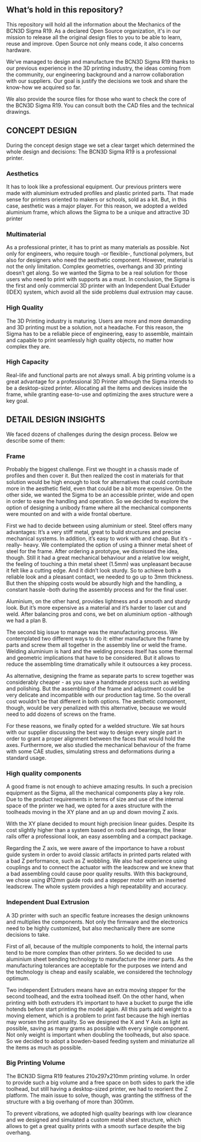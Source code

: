 ## What’s hold in this repository?
This repository will hold all the information about the Mechanics of the BCN3D Sigma R19.
As a declared Open Source organization, it's in our mission to release all the original design files to you to be able to learn, reuse and improve. Open Source not only means code, it also concerns hardware.

We’ve managed to design and manufacture the BCN3D Sigma R19 thanks to our previous experience in the 3D printing industry, the ideas coming from the community, our engineering background and a narrow collaboration with our suppliers. Our goal is justify the decisions we took and share the know-how we acquired so far.

We also provide the source files for those who want to check the core of the BCN3D Sigma R19. You can consult both the CAD files and the technical drawings.

## CONCEPT DESIGN
During the concept design stage we set a clear target which determined the whole design and decisions: The BCN3D Sigma R19 is a professional printer.

### Aesthetics
It has to look  like a professional equipment. Our previous printers were made with aluminium extruded profiles and plastic printed parts. That made sense for printers oriented to makers or schools, sold as a kit. But, in this case, aesthetic was a major player. For this reason, we adopted a welded aluminium frame, which allows the Sigma to be a unique and attractive 3D printer

### Multimaterial
As a professional printer, it has to print as many materials as possible. Not only for engineers, who require tough -or flexible-, functional polymers, but also for designers who need the aesthetic component. However, material is not the only limitation. Complex geometries, overhangs and 3D printing doesn’t get along. So we wanted the Sigma to be a real solution for those users who need to print with supports as a must. In conclusion, the Sigma is the first and only commercial 3D printer with an Independent Dual Extuder (IDEX) system, which avoid all the side problems dual extrusion may cause.

### High Quality
The 3D Printing industry is maturing. Users are more and more demanding and 3D printing must be a solution, not a headache. For this reason, the Sigma has to be a reliable piece of engineering, easy to assemble, maintain and capable to print seamlessly high quality objects, no matter how complex they are.

### High Capacity
Real-life and functional parts are not always small. A big printing volume is a great advantage for a professional 3D Printer although the Sigma intends to be a desktop-sized printer. Allocating all the items and devices inside the frame, while granting ease-to-use and optimizing the axes structure were a key goal.

## DETAIL DESIGN INSIGHTS

We faced dozens of challenges during the design process. Below we describe some of them:

### Frame
Probably the biggest challenge. First we thought in a chassis made of profiles and then cover it. But then realized the cost in materials for that solution would be high enough to look for alternatives that could contribute more in the aesthetic field, even that could be a bit more expensive. On the other side, we wanted the Sigma to be an accessible printer, wide and open in order to ease the handling and operation. So we decided to explore the option of designing a unibody frame where all the mechanical components were mounted on and with a wide frontal oberture.

First we had to decide between using aluminium or steel. Steel offers many advantages: It’s a very stiff metal, great to build structures and precise mechanical systems. In addition, it’s easy to work with and cheap. But it’s -really- heavy. We contemplated the option of using a thinner metal sheet of steel for the frame. After ordering a prototype, we dismissed the idea, though. Still it had a great mechanical behaviour and a relative low weight, the feeling of touching a thin metal sheet (1.5mm) was unpleasant because it felt like a cutting edge. And it didn’t look sturdy. So to achieve both a reliable look and a pleasant contact, we needed to go up to 3mm thickness. But then the shipping costs would be absurdly high and the handling, a constant hassle -both during the assembly process and for the final user.

Aluminium, on the other hand, provides lightness and a smooth and sturdy look. But it’s more expensive as a material and it’s harder to laser cut and weld. After balancing pros and cons, we bet on aluminium option -although we had a plan B.

The second big issue to manage was the manufacturing process. We contemplated two different ways to do it: either manufacture the frame by parts and screw them all together in the assembly line or weld the frame. Welding aluminium is hard and the welding process itself has some thermal and geometric implications that have to be considered. But it allows to reduce the assembling time dramatically while it outsources a key process.

As alternative, designing the frame as separate parts to screw together was considerably cheaper - as you save a handmade process such as welding and polishing. But the assembling of the frame and adjustment could be very delicate and incompatible with our production tag time. So the overall cost wouldn’t be that different in both options. The aesthetic component, though, would be very penalized with this alternative, because we would need to add dozens of screws on the frame.

For these reasons, we finally opted for a welded structure. We sat hours with our supplier discussing the best way to design every single part in order to grant a proper alignment between the faces that would hold the axes. Furthermore, we also studied the mechanical behaviour of the frame with some CAE studies, simulating stress and deformations during a standard usage.

### High quality components
A good frame is not enough to achieve amazing results. In such a precision equipment as the Sigma, all the mechanical components play a key role. Due to the product requirements in terms of size and use of the internal space of the printer we had, we opted for a axes structure with the toolheads moving in the XY plane and an up and down moving Z axis.

With the XY plane decided to mount high precision linear guides. Despite its cost slightly higher than a system based on rods and bearings, the linear rails offer a professional look, an easy assembling and a compact package.

Regarding the Z axis, we were aware of the importance to have a robust guide system in order to avoid classic artifacts in printed parts related with a bad Z performance, such as Z wobbling. We also had experience using couplings and to connect the actuator with the leadscrew and we knew that a bad assembling could cause poor quality results. With this background, we chose using Ø12mm guide rods and a stepper motor with an inserted leadscrew. The whole system provides a high repeatability and accuracy.

### Independent Dual Extrusion
A 3D printer with such an specific feature increases the design unknowns and multiplies the components. Not only the firmware and the electronics need to be highly customized, but also mechanically there are some decisions to take.

First of all, because of the multiple components to hold, the internal parts tend to be more complex than other printers. So we decided to use aluminium sheet bending technology to manufacture the inner parts. As the manufacturing tolerances are acceptable for the purposes we intend and the technology is cheap and easily scalable, we considered the technology optimum.  

Two independent Extruders means have an extra moving stepper for the second toolhead, and the extra toolhead itself. On the other hand, when printing with both extruders it’s important to have a bucket to purge the idle hotends before start printing the model again. All this parts add weight to a moving element, which is a problem to print fast because the high inertias may worsen the print quality. So we designed the X and Y Axis as light as possible, saving as many grams as possible with every single component. Not only weight is important when doubling the toolheads, but also space. So we decided to adopt a bowden-based feeding system and miniaturize all the items as much as possible.

### Big Printing Volume
The BCN3D Sigma R19 features 210x297x210mm printing volume. In order to provide such a big volume and a free space on both sides to park the idle toolhead, but still having a desktop-sized printer, we had to reorient the Z platform. The main issue to solve, though, was granting the stiffness of the structure with a big overhang of more than 300mm.

To prevent vibrations, we adopted high quality bearings with low clearance and we designed and  simulated a custom metal sheet structure, which allows to get a great quality prints with a smooth surface despite the big overhang.
